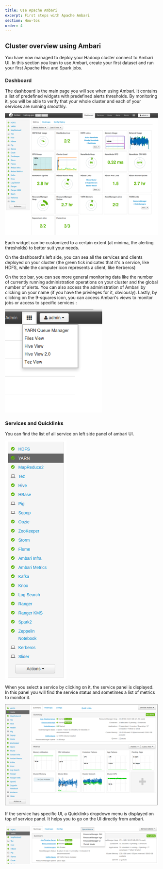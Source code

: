 ```yaml
---
title: Use Apache Ambari
excerpt: First steps with Apache Ambari
section: How-tos
order: 4
---
```


## Cluster overview using Ambari

You have now managed to deploy your Hadoop cluster connect to Ambari UI.
In this section you lean to use Ambari, create your first dataset and
run your first Apache Hive and Spark jobs.

### Dashboard

The dashboard is the main page you will see when using Ambari. It
contains a list of predefined widgets with predefined alerts thresholds.
By monitoring it, you will be able to verify that your whole cluster and
each of your services are running smoothly.

![Ambari Dashboard](images/ambari_01.png)

Each widget can be customized to a certain extent (at minima, the
alerting thresholds) to better suit your needs.

On the dashboard's left side, you can sea all the services and clients
deployed on your cluster (the green tick indicates that it's a service,
like HDFS, while the computer icon represents a client, like Kerberos)

On the top bar, you can see more general monitoring data like the number
of currently running administration operations on your cluster and the
global number of alerts. You can also access the administration of
Ambari by clicking on your name (if you have the privileges for it,
obviously). Lastly, by clicking on the 9-squares icon, you can access
Ambari's views to monitor jobs or access to specific services :

![Ambari Views](images/ambari_views_01.png)

### Services and Quicklinks

You can find the list of all service on left side panel of ambari UI.

![Ambari Services](images/ambari-service-list.png)

When you select a service by clicking on it, the service panel is displayed.
In this panel you will find the service status and sometimes a list of metrics
to monitor it.

![Yarn service panel in Ambari](images/ambari-service-panel.png)

If the service has specific UI, a Quicklinks dropdown menu is displayed on top of
service panel. It helps you to go on the UI directly from ambari.

![Yarn Quicklinks](images/ambari-service-panel-quicklinks.png)
